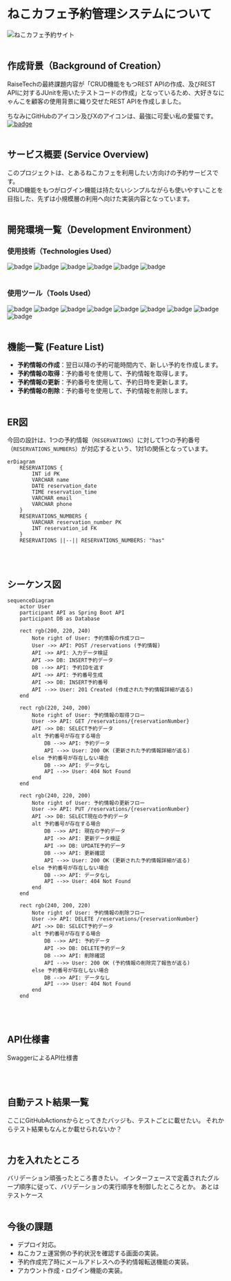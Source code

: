 # ねこカフェ予約管理システムについて

![ねこカフェ予約サイト](https://github.com/user-attachments/assets/b206680f-2e73-4ac5-8124-344b3b1aa154)
<br />
<br />

## 作成背景（Background of Creation）

RaiseTechの最終課題内容が「CRUD機能をもつREST APIの作成、及びREST
APIに対するJUnitを用いたテストコードの作成」となっているため、大好きなにゃんこを顧客の使用背景に織り交ぜたREST
APIを作成しました。<br />

ちなみにGitHubのアイコン及びXのアイコンは、最強に可愛い私の愛猫です。[![badge](https://img.shields.io/badge/%40beginning0401（私のXアカウントに飛びます）-%23000000?style=social&logo=x)](https://x.com/beginning0401)
<br />
<br />

## サービス概要 (Service Overview)

このプロジェクトは、とあるねこカフェを利用したい方向けの予約サービスです。</br>
CRUD機能をもつがログイン機能は持たないシンプルながらも使いやすいことを目指した、先ずは小規模層の利用へ向けた実装内容となっています。
<br />
<br />

## 開発環境一覧（Development Environment）

### 使用技術（Technologies Used）

![badge](https://img.shields.io/badge/language-Java_17-%23007396)
![badge](https://img.shields.io/badge/springboot-3.2.6-%236DB33F?logo=spring)
![badge](https://img.shields.io/badge/MySQL-%234479A1?logo=mysql&logoColor=white)
![badge](https://img.shields.io/badge/MyBatis-%23DC382D?logoColor=white)
![badge](https://img.shields.io/badge/Junit5-%2325A162?logo=junit5&logoColor=white)
![badge](https://img.shields.io/badge/JSON-%23000000?logo=json&logoColor=white)
<br />
<br />

### 使用ツール（Tools Used）

![badge](https://img.shields.io/badge/Postman-%23FF6C37?logo=postman&logoColor=white)
![badge](https://img.shields.io/badge/Docker-%232496ED?logo=docker&logoColor=white)
![badge](https://img.shields.io/badge/Sonar_Cloud-%23F3702A?logo=sonarcloud&logoColor=white)
![badge](https://img.shields.io/badge/IntelliJ_IDEA-%23000000?logo=intellijidea&logoColor=white)
![badge](https://img.shields.io/badge/GitHub-%23181717?logo=github&logoColor=white)
![badge](https://img.shields.io/badge/GitHub_Actions-%232088FF?logo=githubactions&logoColor=white)
![badge](https://img.shields.io/badge/Canva-%2300C4CC?logo=canva&logoColor=white)
![badge](https://img.shields.io/badge/Swagger-%2385EA2D?logo=swagger&logoColor=white)
![badge](https://img.shields.io/badge/Shields.io-%23000000?logo=shieldsdotio&logoColor=white)
<br />
<br />

## 機能一覧 (Feature List)

- **予約情報の作成**：翌日以降の予約可能時間内で、新しい予約を作成します。
- **予約情報の取得**：予約番号を使用して、予約情報を取得します。
- **予約情報の更新**：予約番号を使用して、予約日時を更新します。
- **予約情報の削除**：予約番号を使用して、予約情報を削除します。
  <br />
  <br />

## ER図

今回の設計は、1つの予約情報（`RESERVATIONS`）に対して1つの予約番号（`RESERVATIONS_NUMBERS`）が対応するという、1対1の関係となっています。

```mermaid
erDiagram
    RESERVATIONS {
        INT id PK
        VARCHAR name
        DATE reservation_date
        TIME reservation_time
        VARCHAR email
        VARCHAR phone
    }
    RESERVATIONS_NUMBERS {
        VARCHAR reservation_number PK
        INT reservation_id FK
    }
    RESERVATIONS ||--|| RESERVATIONS_NUMBERS: "has"
```

<br />
<br />

## シーケンス図

```mermaid
sequenceDiagram
    actor User
    participant API as Spring Boot API
    participant DB as Database

    rect rgb(200, 220, 240)
        Note right of User: 予約情報の作成フロー
        User ->> API: POST /reservations (予約情報)
        API ->> API: 入力データ検証
        API ->> DB: INSERT予約データ
        DB -->> API: 予約IDを返す
        API ->> API: 予約番号生成
        API ->> DB: INSERT予約番号
        API -->> User: 201 Created (作成された予約情報詳細が返る)
    end

    rect rgb(220, 240, 200)
        Note right of User: 予約情報の取得フロー
        User ->> API: GET /reservations/{reservationNumber}
        API ->> DB: SELECT予約データ
        alt 予約番号が存在する場合
            DB -->> API: 予約データ
            API -->> User: 200 OK (更新された予約情報詳細が返る)
        else 予約番号が存在しない場合
            DB -->> API: データなし
            API -->> User: 404 Not Found
        end
    end

    rect rgb(240, 220, 200)
        Note right of User: 予約情報の更新フロー
        User ->> API: PUT /reservations/{reservationNumber}
        API ->> DB: SELECT現在の予約データ
        alt 予約番号が存在する場合
            DB -->> API: 現在の予約データ
            API ->> API: 更新データ検証
            API ->> DB: UPDATE予約データ
            DB -->> API: 更新確認
            API -->> User: 200 OK (更新された予約情報詳細が返る)
        else 予約番号が存在しない場合
            DB -->> API: データなし
            API -->> User: 404 Not Found
        end
    end

    rect rgb(240, 200, 220)
        Note right of User: 予約情報の削除フロー
        User ->> API: DELETE /reservations/{reservationNumber}
        API ->> DB: SELECT予約データ
        alt 予約番号が存在する場合
            DB -->> API: 予約データ
            API ->> DB: DELETE予約データ
            DB -->> API: 削除確認
            API -->> User: 200 OK (予約情報の削除完了報告が返る)
        else 予約番号が存在しない場合
            DB -->> API: データなし
            API -->> User: 404 Not Found
        end
    end
```

<br />
<br />

## API仕様書

SwaggerによるAPI仕様書

<br />
<br />

## 自動テスト結果一覧

ここにGitHubActionsからとってきたバッジも、テストごとに載せたい。
それからテスト結果もなんとか載せられないか？
<br />
<br />

## 力を入れたところ

バリデーション頑張ったところ書きたい。
インターフェースで定義されたグループ順序に従って、バリデーションの実行順序を制御したところとか。
あとはテストケース
<br />
<br />

## 今後の課題

- デプロイ対応。
- ねこカフェ運営側の予約状況を確認する画面の実装。
- 予約作成完了時にメールアドレスへの予約情報転送機能の実装。
- アカウント作成・ログイン機能の実装。
  <br />
  <br />
